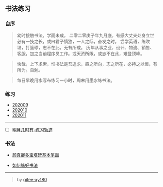 ## 书法练习

### 自序

>幼时接触书法，学而未成。
二零二零庚子年九月底，有感大丈夫处身立世必有一技之长，或曰君子慎独，一人之际，奋发之时。
尝学英语，练吹埙，打篮球，志不在此，无有所成。
历年从事之业，设计、物流、销售、客服，加之当前程序员工作。或天资所限，或志不在此，难登顶峰。

>快哉，上下求索，惟书法是吾追求，趣之所向，志之所在，必持之以恒，有所为。自勉。

>每日早晚用水写布练习一小时，周末用墨水练书法。


### 练习

- [202009]( https://www.jianguoyun.com/p/DQkrN4gQxP-NBhi_rsYD )
- [202010]( https://www.jianguoyun.com/p/DVOrdw4QxP-NBhjBrsYD )
- [202011]( https://www.jianguoyun.com/p/DbqMgx0QxP-NBhj4z8oD )

---

- [ ] [明月几时有-练习轨迹]( https://gitee.com/xy180/calligraphy/blob/master/%E6%98%8E%E6%9C%88%E5%87%A0%E6%97%B6%E6%9C%89-%E7%BB%83%E4%B9%A0%E8%BD%A8%E8%BF%B9.md )

### 书法

- [颜真卿多宝塔碑基本笔画]( https://www.jianguoyun.com/p/DS4YWfwQxP-NBhi60soD )

- [如何练好书法]( https://gitee.com/xy180/calligraphy/blob/master/%E5%A6%82%E4%BD%95%E7%BB%83%E5%A5%BD%E4%B9%A6%E6%B3%95.md )

***
> by [gitee-xy180]( https://gitee.com/xy180/calligraphy )

